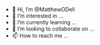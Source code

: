 - 👋 Hi, I’m @MatthewODell
- 👀 I’m interested in ...
- 🌱 I’m currently learning ...
- 💞️ I’m looking to collaborate on ...
- 📫 How to reach me ...

<!---
MatthewODell/MatthewODell is a ✨ special ✨ repository because its `README.md` (this file) appears on your GitHub profile.
You can click the Preview link to take a look at your changes.
--->
